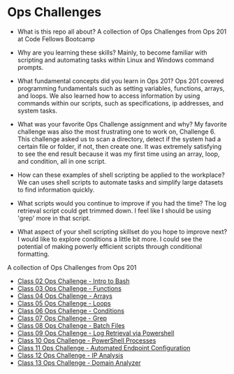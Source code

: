 # Ops Challenges

- What is this repo all about?
 A collection of Ops Challenges from Ops 201 at Code Fellows Bootcamp
 
- Why are you learning these skills?
Mainly, to become familiar with scripting and automating tasks within Linux and Windows command prompts. 

- What fundamental concepts did you learn in Ops 201?
Ops 201 covered programming fundamentals such as setting variables, functions, arrays, and loops. We also learned how to access information by using commands within our scripts, such as specifications, ip addresses, and system tasks.  

- What was your favorite Ops Challenge assignment and why?
My favorite challenge was also the most frustrating one to work on, Challenge 6. This challenge asked us to scan a directory, detect if the system had a certain file or folder, if not, then create one. It was extremely satisfying to see the end result because it was my first time using an array, loop, and condition, all in one script. 

- How can these examples of shell scripting be applied to the workplace?
We can uses shell scripts to automate tasks and simplify large datasets to find information quickly. 

- What scripts would you continue to improve if you had the time?
The log retrieval script could get trimmed down. I feel like I should be using 'grep' more in that script.  

- What aspect of your shell scripting skillset do you hope to improve next?
I would like to explore conditions a little bit more. I could see the potential of making powerly efficient scripts through conditional formatting. 

A collection of Ops Challenges from Ops 201 

- [Class 02 Ops Challenge - Intro to Bash](/code/helloworld.sh)
- [Class 03 Ops Challenge - Functions](/code/loginhistory.sh)
- [Class 04 Ops Challenge - Arrays](/code/arraypractice.sh)
- [Class 05 Ops Challenge - Loops](/code/pidloop.sh)
- [Class 06 Ops Challenge - Conditions](/code/filecondition.sh)
- [Class 07 Ops Challenge - Grep](/code/grepinfo.sh)
- [Class 08 Ops Challenge - Batch Files](/code/desktopbackup.bat)
- [Class 09 Ops Challenge - Log Retrieval via Powershell](/code/eventlog_practice.ps1)
- [Class 10 Ops Challenge - PowerShell Processes](/code/Ops10.ps1)
- [Class 11 Ops Challenge - Automated Endpoint Configuration](/code/Ops11.ps1)
- [Class 12 Ops Challenge - IP Analysis](/code/Ops12.ps1)
- [Class 13 Ops Challenge - Domain Analyzer](/code/Ops13.sh)
